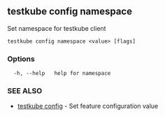 ## testkube config namespace

Set namespace for testkube client

```
testkube config namespace <value> [flags]
```

### Options

```
  -h, --help   help for namespace
```

### SEE ALSO

* [testkube config](testkube_config.md)	 - Set feature configuration value

